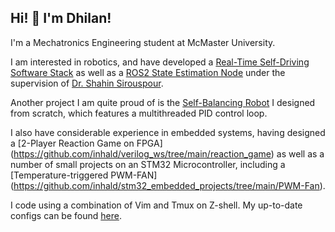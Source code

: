 ## Hi! 👋 I'm Dhilan!

I'm a Mechatronics Engineering student at McMaster University. 

I am interested in robotics, and have developed a [Real-Time Self-Driving Software Stack](https://github.com/inhald/svm_self_driving) as well as a [ROS2 State Estimation Node](https://github.com/inhald/state_estimation_node) under the supervision of [Dr. Shahin Sirouspour](https://scholar.google.com/citations?user=9KcS4cMAAAAJ&hl=en).

Another project I am quite proud of is the [Self-Balancing Robot](https://github.com/inhald/self_balancing_robot) I designed from scratch, which features a multithreaded PID control loop. 

I also have considerable experience in embedded systems, having designed a [2-Player Reaction Game on FPGA] (https://github.com/inhald/verilog_ws/tree/main/reaction_game) as well as a number of small projects on an STM32 Microcontroller, including a [Temperature-triggered PWM-FAN] (https://github.com/inhald/stm32_embedded_projects/tree/main/PWM-Fan). 

I code using a combination of Vim and Tmux on Z-shell. My up-to-date configs can be found [here](https://github.com/inhald/configs).
